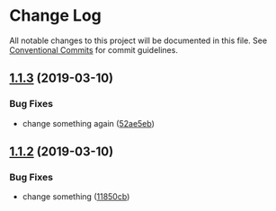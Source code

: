 # Change Log

All notable changes to this project will be documented in this file.
See [Conventional Commits](https://conventionalcommits.org) for commit guidelines.

## [1.1.3](https://github.com/flydiverny/renovate-3162/compare/@flydiverny/renovate-bug-dep@1.1.2...@flydiverny/renovate-bug-dep@1.1.3) (2019-03-10)


### Bug Fixes

* change something again ([52ae5eb](https://github.com/flydiverny/renovate-3162/commit/52ae5eb))





## [1.1.2](https://github.com/flydiverny/renovate-3162/compare/@flydiverny/renovate-bug-dep@1.1.1...@flydiverny/renovate-bug-dep@1.1.2) (2019-03-10)


### Bug Fixes

* change something ([11850cb](https://github.com/flydiverny/renovate-3162/commit/11850cb))
